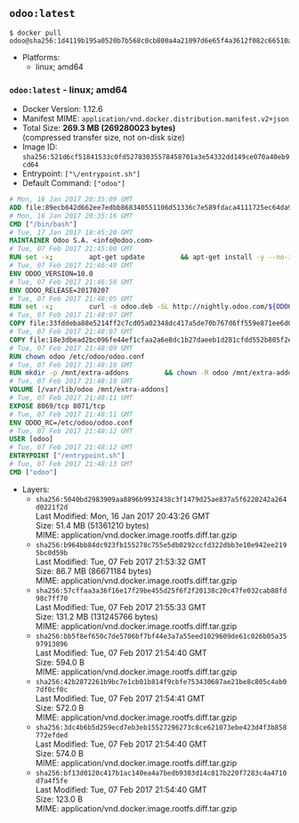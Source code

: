 ## `odoo:latest`

```console
$ docker pull odoo@sha256:1d4119b195a0520b7b568c0cb800a4a21097d6e65f4a3612f082c66510a48d07
```

-	Platforms:
	-	linux; amd64

### `odoo:latest` - linux; amd64

-	Docker Version: 1.12.6
-	Manifest MIME: `application/vnd.docker.distribution.manifest.v2+json`
-	Total Size: **269.3 MB (269280023 bytes)**  
	(compressed transfer size, not on-disk size)
-	Image ID: `sha256:521d6cf51841533c0fd52783035578458701a3e54332dd149ce070a40eb9cd64`
-	Entrypoint: `["\/entrypoint.sh"]`
-	Default Command: `["odoo"]`

```dockerfile
# Mon, 16 Jan 2017 20:35:09 GMT
ADD file:89ecb642d662ee7edbb868340551106d51336c7e589fdaca4111725ec64da957 in / 
# Mon, 16 Jan 2017 20:35:16 GMT
CMD ["/bin/bash"]
# Tue, 17 Jan 2017 18:45:20 GMT
MAINTAINER Odoo S.A. <info@odoo.com>
# Tue, 07 Feb 2017 21:45:00 GMT
RUN set -x;         apt-get update         && apt-get install -y --no-install-recommends             ca-certificates             curl             node-less             python-gevent             python-pip             python-renderpm             python-support             python-watchdog         && curl -o wkhtmltox.deb -SL http://nightly.odoo.com/extra/wkhtmltox-0.12.1.2_linux-jessie-amd64.deb         && echo '40e8b906de658a2221b15e4e8cd82565a47d7ee8 wkhtmltox.deb' | sha1sum -c -         && dpkg --force-depends -i wkhtmltox.deb         && apt-get -y install -f --no-install-recommends         && apt-get purge -y --auto-remove -o APT::AutoRemove::RecommendsImportant=false -o APT::AutoRemove::SuggestsImportant=false npm         && rm -rf /var/lib/apt/lists/* wkhtmltox.deb         && pip install psycogreen==1.0
# Tue, 07 Feb 2017 21:46:49 GMT
ENV ODOO_VERSION=10.0
# Tue, 07 Feb 2017 21:46:50 GMT
ENV ODOO_RELEASE=20170207
# Tue, 07 Feb 2017 21:48:05 GMT
RUN set -x;         curl -o odoo.deb -SL http://nightly.odoo.com/${ODOO_VERSION}/nightly/deb/odoo_${ODOO_VERSION}.${ODOO_RELEASE}_all.deb         && echo '5d2fb0cc03fa0795a7b2186bb341caa74d372e82 odoo.deb' | sha1sum -c -         && dpkg --force-depends -i odoo.deb         && apt-get update         && apt-get -y install -f --no-install-recommends         && rm -rf /var/lib/apt/lists/* odoo.deb
# Tue, 07 Feb 2017 21:48:07 GMT
COPY file:33fddeba88e5214ff2c7cd05a02348dc417a5de70b767d6ff559e871ee6d046a in / 
# Tue, 07 Feb 2017 21:48:07 GMT
COPY file:18e3dbead2bc096fe44ef1cfaa2a6e8dc1b27daeeb1d281cfdd552b805f2e767 in /etc/odoo/ 
# Tue, 07 Feb 2017 21:48:09 GMT
RUN chown odoo /etc/odoo/odoo.conf
# Tue, 07 Feb 2017 21:48:10 GMT
RUN mkdir -p /mnt/extra-addons         && chown -R odoo /mnt/extra-addons
# Tue, 07 Feb 2017 21:48:10 GMT
VOLUME [/var/lib/odoo /mnt/extra-addons]
# Tue, 07 Feb 2017 21:48:11 GMT
EXPOSE 8069/tcp 8071/tcp
# Tue, 07 Feb 2017 21:48:11 GMT
ENV ODOO_RC=/etc/odoo/odoo.conf
# Tue, 07 Feb 2017 21:48:12 GMT
USER [odoo]
# Tue, 07 Feb 2017 21:48:12 GMT
ENTRYPOINT ["/entrypoint.sh"]
# Tue, 07 Feb 2017 21:48:13 GMT
CMD ["odoo"]
```

-	Layers:
	-	`sha256:5040bd2983909aa8896b9932438c3f1479d25ae837a5f6220242a264d0221f2d`  
		Last Modified: Mon, 16 Jan 2017 20:43:26 GMT  
		Size: 51.4 MB (51361210 bytes)  
		MIME: application/vnd.docker.image.rootfs.diff.tar.gzip
	-	`sha256:b964bb84dc923fb155278c755e5db0292ccfd322dbb3e10e942ee2195bc0d59b`  
		Last Modified: Tue, 07 Feb 2017 21:53:32 GMT  
		Size: 86.7 MB (86671184 bytes)  
		MIME: application/vnd.docker.image.rootfs.diff.tar.gzip
	-	`sha256:57cffaa3a36f16e17f29be455d25f6f2f20138c20c47fe032cab88fd98c7ff70`  
		Last Modified: Tue, 07 Feb 2017 21:55:33 GMT  
		Size: 131.2 MB (131245766 bytes)  
		MIME: application/vnd.docker.image.rootfs.diff.tar.gzip
	-	`sha256:bb5f8ef650c7de5706bf7bf44e3a7a55eed1029609de61c026b05a3597913896`  
		Last Modified: Tue, 07 Feb 2017 21:54:40 GMT  
		Size: 594.0 B  
		MIME: application/vnd.docker.image.rootfs.diff.tar.gzip
	-	`sha256:42b2872261b9bc7e1cb01b814f9cbfe753430687ae21be8c805c4ab07df0cf0c`  
		Last Modified: Tue, 07 Feb 2017 21:54:41 GMT  
		Size: 572.0 B  
		MIME: application/vnd.docker.image.rootfs.diff.tar.gzip
	-	`sha256:3dc4b6b5d259ecd7eb3eb15527296273c8ce621073ebe423d4f3b858772efded`  
		Last Modified: Tue, 07 Feb 2017 21:54:40 GMT  
		Size: 574.0 B  
		MIME: application/vnd.docker.image.rootfs.diff.tar.gzip
	-	`sha256:bf13d0120c417b1ac140ea4a7bedb9383d14c817b220f7283c4a4710d7a4f5fe`  
		Last Modified: Tue, 07 Feb 2017 21:54:40 GMT  
		Size: 123.0 B  
		MIME: application/vnd.docker.image.rootfs.diff.tar.gzip
